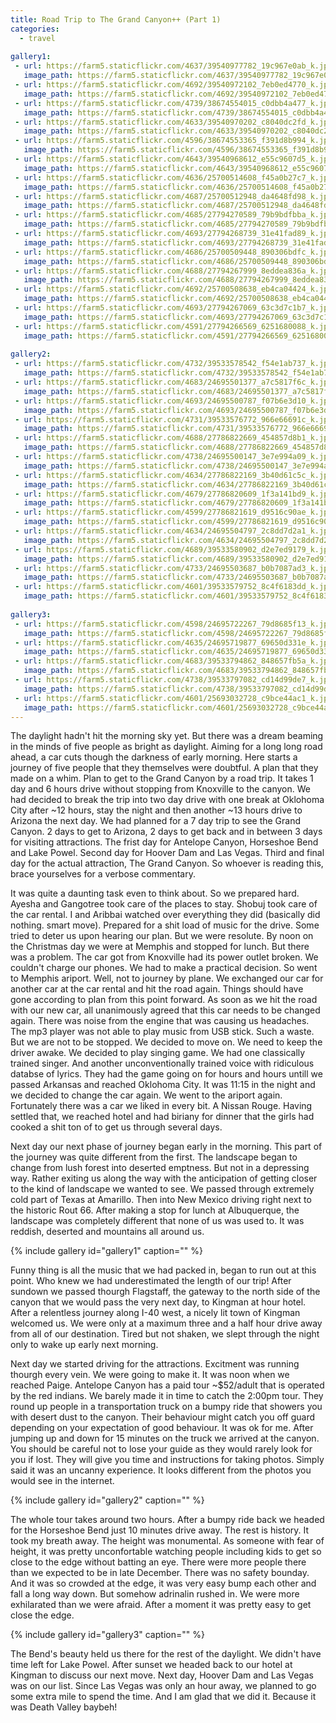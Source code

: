 ```yaml
---
title: Road Trip to The Grand Canyon++ (Part 1)
categories:
  - travel
  
gallery1:
 - url: https://farm5.staticflickr.com/4637/39540977782_19c967e0ab_k.jpg
   image_path: https://farm5.staticflickr.com/4637/39540977782_19c967e0ab_k.jpg
 - url: https://farm5.staticflickr.com/4692/39540972102_7eb0ed4770_k.jpg
   image_path: https://farm5.staticflickr.com/4692/39540972102_7eb0ed4770_k.jpg
 - url: https://farm5.staticflickr.com/4739/38674554015_c0dbb4a477_k.jpg
   image_path: https://farm5.staticflickr.com/4739/38674554015_c0dbb4a477_k.jpg
 - url: https://farm5.staticflickr.com/4633/39540970202_c8040dc2fd_k.jpg
   image_path: https://farm5.staticflickr.com/4633/39540970202_c8040dc2fd_k.jpg
 - url: https://farm5.staticflickr.com/4596/38674553365_f391d8b994_k.jpg
   image_path: https://farm5.staticflickr.com/4596/38674553365_f391d8b994_k.jpg
 - url: https://farm5.staticflickr.com/4643/39540968612_e55c9607d5_k.jpg
   image_path: https://farm5.staticflickr.com/4643/39540968612_e55c9607d5_k.jpg
 - url: https://farm5.staticflickr.com/4636/25700514608_f45a0b27c7_k.jpg
   image_path: https://farm5.staticflickr.com/4636/25700514608_f45a0b27c7_k.jpg
 - url: https://farm5.staticflickr.com/4687/25700512948_da4648fd98_k.jpg
   image_path: https://farm5.staticflickr.com/4687/25700512948_da4648fd98_k.jpg
 - url: https://farm5.staticflickr.com/4685/27794270589_79b9bdfbba_k.jpg
   image_path: https://farm5.staticflickr.com/4685/27794270589_79b9bdfbba_k.jpg
 - url: https://farm5.staticflickr.com/4693/27794268739_31e41fad89_k.jpg
   image_path: https://farm5.staticflickr.com/4693/27794268739_31e41fad89_k.jpg
 - url: https://farm5.staticflickr.com/4686/25700509448_890306bdfc_k.jpg
   image_path: https://farm5.staticflickr.com/4686/25700509448_890306bdfc_k.jpg
 - url: https://farm5.staticflickr.com/4688/27794267999_8eddea836a_k.jpg
   image_path: https://farm5.staticflickr.com/4688/27794267999_8eddea836a_k.jpg
 - url: https://farm5.staticflickr.com/4692/25700508638_eb4ca04424_k.jpg
   image_path: https://farm5.staticflickr.com/4692/25700508638_eb4ca04424_k.jpg
 - url: https://farm5.staticflickr.com/4693/27794267069_63c3d7c1b7_k.jpg
   image_path: https://farm5.staticflickr.com/4693/27794267069_63c3d7c1b7_k.jpg
 - url: https://farm5.staticflickr.com/4591/27794266569_6251680088_k.jpg
   image_path: https://farm5.staticflickr.com/4591/27794266569_6251680088_k.jpg
  
gallery2:
 - url: https://farm5.staticflickr.com/4732/39533578542_f54e1ab737_k.jpg
   image_path: https://farm5.staticflickr.com/4732/39533578542_f54e1ab737_k.jpg
 - url: https://farm5.staticflickr.com/4683/24695501377_a7c5817f6c_k.jpg
   image_path: https://farm5.staticflickr.com/4683/24695501377_a7c5817f6c_k.jpg
 - url: https://farm5.staticflickr.com/4693/24695500787_f07b6e3d10_k.jpg
   image_path: https://farm5.staticflickr.com/4693/24695500787_f07b6e3d10_k.jpg
 - url: https://farm5.staticflickr.com/4731/39533576772_966e66691c_k.jpg
   image_path: https://farm5.staticflickr.com/4731/39533576772_966e66691c_k.jpg
 - url: https://farm5.staticflickr.com/4688/27786822669_454857d8b1_k.jpg
   image_path: https://farm5.staticflickr.com/4688/27786822669_454857d8b1_k.jpg
 - url: https://farm5.staticflickr.com/4738/24695500147_3e7e994a09_k.jpg
   image_path: https://farm5.staticflickr.com/4738/24695500147_3e7e994a09_k.jpg
 - url: https://farm5.staticflickr.com/4634/27786822169_3b40d61c5c_k.jpg
   image_path: https://farm5.staticflickr.com/4634/27786822169_3b40d61c5c_k.jpg
 - url: https://farm5.staticflickr.com/4679/27786820609_1f3a141bd9_k.jpg
   image_path: https://farm5.staticflickr.com/4679/27786820609_1f3a141bd9_k.jpg
 - url: https://farm5.staticflickr.com/4599/27786821619_d9516c90ae_k.jpg
   image_path: https://farm5.staticflickr.com/4599/27786821619_d9516c90ae_k.jpg
 - url: https://farm5.staticflickr.com/4634/24695504797_2c8dd7d2a1_k.jpg
   image_path: https://farm5.staticflickr.com/4634/24695504797_2c8dd7d2a1_k.jpg
 - url: https://farm5.staticflickr.com/4689/39533580902_d2e7ed9179_k.jpg
   image_path: https://farm5.staticflickr.com/4689/39533580902_d2e7ed9179_k.jpg
 - url: https://farm5.staticflickr.com/4733/24695503687_b0b7087ad3_k.jpg
   image_path: https://farm5.staticflickr.com/4733/24695503687_b0b7087ad3_k.jpg
 - url: https://farm5.staticflickr.com/4601/39533579752_8c4f6183dd_k.jpg
   image_path: https://farm5.staticflickr.com/4601/39533579752_8c4f6183dd_k.jpg
 
gallery3:
 - url: https://farm5.staticflickr.com/4598/24695722267_79d8685f13_k.jpg
   image_path: https://farm5.staticflickr.com/4598/24695722267_79d8685f13_k.jpg
 - url: https://farm5.staticflickr.com/4635/24695719877_69650d331e_k.jpg
   image_path: https://farm5.staticflickr.com/4635/24695719877_69650d331e_k.jpg
 - url: https://farm5.staticflickr.com/4683/39533794862_848657fb5a_k.jpg
   image_path: https://farm5.staticflickr.com/4683/39533794862_848657fb5a_k.jpg
 - url: https://farm5.staticflickr.com/4738/39533797082_cd14d99de7_k.jpg
   image_path: https://farm5.staticflickr.com/4738/39533797082_cd14d99de7_k.jpg
 - url: https://farm5.staticflickr.com/4601/25693032728_c9bce44ac1_k.jpg
   image_path: https://farm5.staticflickr.com/4601/25693032728_c9bce44ac1_k.jpg
---
```


The daylight hadn't hit the morning sky yet. But there was a dream beaming in the minds of five people as bright as daylight. Aiming for a long long road ahead, a car cuts though the darkness of early morning. Here starts a journey of five people that they themselves were doubtful. A plan that they made on a whim. Plan to get to the Grand Canyon by a road trip. It takes 1 day and 6 hours drive without stopping from Knoxville to the canyon. We had decided to break the trip into two day drive with one break at Oklohoma City after ~12 hours, stay the night and then another ~13 hours drive to Arizona the next day. We had planned for a 7 day trip to see the Grand Canyon. 2 days to get to Arizona, 2 days to get back and in between 3 days for visiting attractions. The frist day for Antelope Canyon, Horseshoe Bend and Lake Powel. Second day for Hoover Dam and Las Vegas. Third and final day for the actual attraction, The Grand Canyon. So whoever is reading this, brace yourselves for a verbose commentary.

It was quite a daunting task even to think about. So we prepared hard. Ayesha and Gangotree took care of the places to stay. Shobuj took care of the car rental. I and Aribbai watched over everything they did (basically did nothing. smart move). Prepared for a shit load of music for the drive. Some tried to deter us upon hearing our plan. But we were resolute. By noon on the Christmas day we were at Memphis and stopped for lunch. But there was a problem. The car got from Knoxville had its power outlet broken. We couldn't charge our phones. We had to make a practical decision. So went to Memphis ariport. Well, not to journey by plane. We exchanged our car for another car at the car rental and hit the road again. Things should have gone according to plan from this point forward. As soon as we hit the road with our new car, all unanimously agreed that this car needs to be changed again. There was noise from the engine that was causing us headaches. The mp3 player was not able to play music from USB stick. Such a waste. But we are not to be stopped. We decided to move on. We need to keep the driver awake. We decided to play singing game. We had one classically trained singer. And another unconventionally trained voice with ridiculous databse of lyrics. They had the game going on for hours and hours untill we passed Arkansas and reached Oklohoma City. It was 11:15 in the night and we decided to change the car again. We went to the ariport again. Fortunately there was a car we liked in every bit. A Nissan Rouge. Having settled that, we reached hotel and had biriany for dinner that the girls had cooked a shit ton of to get us through several days.

Next day our next phase of journey began early in the morning. This part of the journey was quite different from the first. The landscape began to change from lush forest into deserted emptness. But not in a depressing way. Rather exiting us along the way with the anticipation of getting closer to the kind of landscape we wanted to see. We passed through extremely cold part of Texas at Amarillo. Then into New Mexico driving right next to the historic Rout 66. After making a stop for lunch at Albuquerque, the landscape was completely different that none of us was used to. It was reddish, deserted and mountains all around us. 

{% include gallery id="gallery1" caption="" %}

Funny thing is all the music that we had packed in, began to run out at this point. Who knew we had underestimated the length of our trip! After sundown we passed thourgh Flagstaff, the gateway to the north side of the canyon that we would pass the very next day, to Kingman at hour hotel. After a relentless journey along I-40 west, a nicely lit town of Kingman welcomed us. We were only at a maximum three and a half hour drive away from all of our destination. Tired but not shaken, we slept through the night only to wake up early next morning.

Next day we started driving for the attractions. Excitment was running thourgh every vein. We were going to make it. It was noon when we reached Paige. Antelope Canyon has a paid tour ~$52/adult that is operated by the red indians. We barely made it in time to catch the 2:00pm tour. They round up people in a transportation truck on a bumpy ride that showers you with desert dust to the canyon. Their behaviour might catch you off guard depending on your expectation of good behaviour. It was ok for me. After jumping up and down for 15 minutes on the truck we arrived at the canyon. You should be careful not to lose your guide as they would rarely look for you if lost. They will give you time and instructions for taking photos. Simply said it was an uncanny experience. It looks  different from the photos you would see in the internet.  

{% include gallery id="gallery2" caption="" %}

The whole tour takes around two hours. After a bumpy ride back we headed for the Horseshoe Bend just 10 minutes drive away. The rest is history. It took my breath away. The height was monumental. As someone with fear of height, it was pretty unconfortable watching people including kids to get so close to the edge without batting an eye. There were more people there than we expected to be in late December. There was no safety bounday. And it was so crowded at the edge, it was very easy bump each other and fall a long way down. But somehow adrinalin rushed in. We were more exhilarated than we were afraid. After a moment it was pretty easy to get close the edge. 

{% include gallery id="gallery3" caption="" %}

The Bend's beauty held us there for the rest of the daylight. We didn't have time left for Lake Powel. After sunset we headed back to our hotel at Kingman to discuss our next move. Next day, Hoover Dam and Las Vegas was on our list. Since Las Vegas was only an hour away, we planned to go some extra mile to spend the time. And I am glad that we did it. Because it was Death Valley baybeh!


